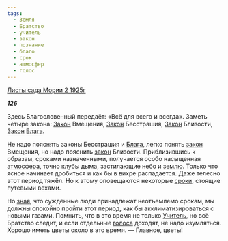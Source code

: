 ```yaml
---
tags:
  - Земля
  - Братство
  - учитель
  - закон
  - познание
  - благо
  - срок
  - атмосфер
  - голос
---
```

[Листы сада Мории 2 1925г](https://127.0.0.1:4002/agni/1925)

___126___

Здесь Благословенный передаёт: «Всё для всего и всегда». Заметь четыре закона: [Закон](../../../tags/#закон) Вмещения, [Закон](../../../tags/#закон) Бесстрашия, [Закон](../../../tags/#закон) Близости, [Закон](../../../tags/#закон) [Блага](../../../tags/#благо).   

Не надо пояснять законы Бесстрашия и [Блага](../../../tags/#благо), легко понять [закон](../../../tags/#закон) Вмещения, но надо пояснить [закон](../../../tags/#закон) Близости. Приблизившись к образам, сроками назначенными, получается особо насыщенная [атмосфера](../../../tags/#атмосфер), точно клубы дыма, застилающие небо и [землю](../../../tags/#Земля). Только что ясное начинает дробиться и как бы в вихре распадается. Даже телесно этот период тяжёл. Но к этому оповещаются некоторые [сроки](../../../tags/#срок), стоящие путевыми вехами.   

Но [зная](../../../tags/#познание), что суждённые люди принадлежат неотъемлемо срокам, мы должны спокойно пройти этот период, как бы акклиматизироваться с новыми газами. Помнить, что в это время не только [Учитель](../../../tags/#учитель), но всё Братство следит, и если отдельные [голоса](../../../tags/#голос) доходят, не надо изумляться. Хорошо иметь цветы около в это время. — Главное, цветы!   

